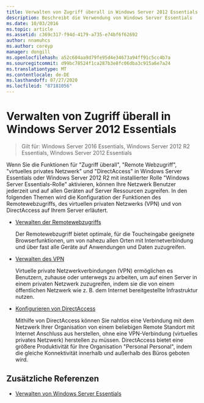 ```yaml
---
title: Verwalten von Zugriff überall in Windows Server 2012 Essentials
description: Beschreibt die Verwendung von Windows Server Essentials
ms.date: 10/03/2016
ms.topic: article
ms.assetid: c369c317-f94d-4179-a735-e74bf6f62692
author: nnamuhcs
ms.author: coreyp
manager: dongill
ms.openlocfilehash: a52c604aa9d79fe95d4e34673a94ff91c5cc4b7a
ms.sourcegitcommit: d99bc78524f1ca287b3e8fc06dba3c915a6e7a24
ms.translationtype: MT
ms.contentlocale: de-DE
ms.lasthandoff: 07/27/2020
ms.locfileid: "87181056"
---
```

# <a name="manage-anywhere-access-in-windows-server-essentials"></a>Verwalten von Zugriff überall in Windows Server 2012 Essentials

>Gilt für: Windows Server 2016 Essentials, Windows Server 2012 R2 Essentials, Windows Server 2012 Essentials

Wenn Sie die Funktionen für "Zugriff überall", "Remote Webzugriff", "virtuelles privates Netzwerk" und "DirectAccess" in Windows Server Essentials oder Windows Server 2012 R2 mit installierter Rolle "Windows Server Essentials-Rolle" aktivieren, können Ihre Netzwerk Benutzer jederzeit und auf allen Geräten auf Server Ressourcen zugreifen. In den folgenden Themen wird die Konfiguration der Funktionen des Remotewebzugriffs, des virtuellen privaten Netzwerks (VPN) und von DirectAccess auf Ihrem Server erläutert.

-   [Verwalten der Remotewebzugriffs](Manage-Remote-Web-Access-in-Windows-Server-Essentials.md)

     Der Remotewebzugriff bietet optimale, für die Toucheingabe geeignete Browserfunktionen, um von nahezu allen Orten mit Internetverbindung und über fast alle Geräte auf Anwendungen und Daten zuzugreifen.

-   [Verwalten des VPN](Manage-VPN-in-Windows-Server-Essentials.md)

     Virtuelle private Netzwerkverbindungen (VPN) ermöglichen es Benutzern, zuhause oder unterwegs zu arbeiten, um auf einen Server in einem privaten Netzwerk zuzugreifen, indem sie die von einem öffentlichen Netzwerk wie z. B. dem Internet bereitgestellte Infrastruktur nutzen.

-   [Konfigurieren von DirectAccess](Configure-DirectAccess-in-Windows-Server-Essentials.md)

     Mithilfe von DirectAccess können Sie nahtlos eine Verbindung mit dem Netzwerk Ihrer Organisation von einem beliebigen Remote Standort mit Internet Anschluss aus herstellen, ohne eine VPN-Verbindung (virtuelles privates Netzwerk) herstellen zu müssen. DirectAccess bietet eine größere Produktivität für Ihre Organisation "Personal Personal", indem die gleiche Konnektivität innerhalb und außerhalb des Büros geboten wird.

## <a name="additional-references"></a>Zusätzliche Referenzen

-   [Verwalten von Windows Server Essentials](Manage-Windows-Server-Essentials.md)
